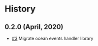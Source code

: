 History
=======

0.2.0 (April, 2020)
-------------------------

* [#3](https://github.com/keyko-io/nevermined-gateway-events/issues/3) Migrate ocean events handler library


